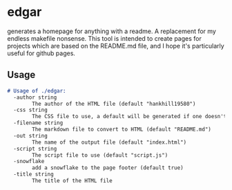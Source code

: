 edgar
=====

generates a homepage for anything with a readme. A replacement for my endless makefile nonsense.
This tool is intended to create pages for projects which are based on the README.md file, and
I hope it's particularly useful for github pages.

Usage
-----

```md
# Usage of ./edgar:
  -author string
    	The author of the HTML file (default "hankhill19580")
  -css string
    	The CSS file to use, a default will be generated if one doesn't exist (default "style.css")
  -filename string
    	The markdown file to convert to HTML (default "README.md")
  -out string
    	The name of the output file (default "index.html")
  -script string
    	The script file to use (default "script.js")
  -snowflake
    	add a snowflake to the page footer (default true)
  -title string
    	The title of the HTML file
```
